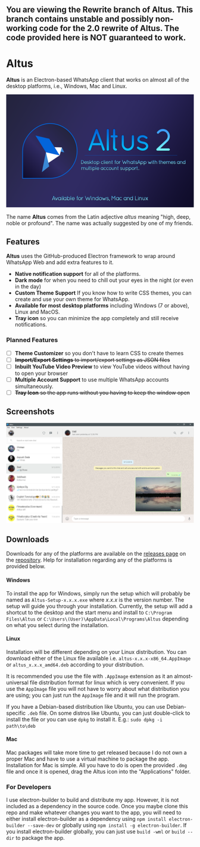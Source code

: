 ## You are viewing the Rewrite branch of Altus. This branch contains unstable and possibly non-working code for the 2.0 rewrite of Altus. The code provided here is NOT guaranteed to work.

# Altus

**Altus** is an Electron-based WhatsApp client that works on almost all of the desktop platforms, i.e., Windows, Mac and Linux.

![Altus Banner](/img/altus-banner.png)

The name **Altus** comes from the Latin adjective _altus_ meaning "high, deep, noble or profound". The name was actually suggested by one of my friends.

## Features

**Altus** uses the GitHub-produced Electron framework to wrap around WhatsApp Web and add extra features to it.

- **Native notification support** for all of the platforms.
- **Dark mode** for when you need to chill out your eyes in the night (or even in the day)
- **Custom Theme Support** If you know how to write CSS themes, you can create and use your own theme for WhatsApp.
- **Available for most desktop platforms** including Windows (7 or above), Linux and MacOS.
- **Tray icon** so you can minimize the app completely and still receive notifications.

### Planned Features

- [ ] **Theme Customizer** so you don't have to learn CSS to create themes
- [ ] ~~**Import/Export Settings** to import/export settings as JSON files~~
- [ ] **Inbuilt YouTube Video Preview** to view YouTube videos without having to open your browser
- [ ] **Multiple Account Support** to use multiple WhatsApp accounts simultaneously.
- [ ] ~~**Tray Icon** so the app runs without you having to keep the window open~~

## Screenshots

![Altus](/img/altus.png)

## Downloads

Downloads for any of the platforms are available on the [releases page](https://github.com/ShadyThGod/altus/releases/) on the [repository](https://github.com/ShadyThGod/altus). Help for installation regarding any of the platforms is provided below.

#### Windows

To install the app for Windows, simply run the setup which will probably be named as `Altus-Setup-x.x.x.exe` where _x.x.x_ is the version number. The setup will guide you through your installation. Currently, the setup will add a shortcut to the desktop and the start menu and install to `C:\Program Files\Altus` or `C:\Users\(User)\AppData\Local\Programs\Altus` depending on what you select during the installation.

#### Linux

Installation will be different depending on your Linux distribution. You can download either of the Linux file available i.e. `altus-x.x.x-x86_64.AppImage` or `altus_x.x.x_amd64.deb` according to your distribution.

It is recommended you use the file with `.AppImage` extension as it an almost-universal file distribution format for linux which is very convenient. If you use the `AppImage` file you will not have to worry about what distribution you are using; you can just run the `AppImage` file and it will run the program.

If you have a Debian-based distribution like Ubuntu, you can use Debian-specific `.deb` file. On some distros like Ubuntu, you can just double-click to install the file or you can use `dpkg` to install it. E.g.: `sudo dpkg -i path\to\deb`

#### Mac

Mac packages will take more time to get released because I do not own a proper Mac and have to use a virtual machine to package the app. Installation for Mac is simple. All you have to do is open the provided `.dmg` file and once it is opened, drag the Altus icon into the "Applications" folder.

### For Developers

I use electron-builder to build and distribute my app. However, it is not included as a dependency in the source code. Once you maybe clone this repo and make whatever changes you want to the app, you will need to either install electron-builder as a dependency using `npm install electron-builder --save-dev` or globally using `npm install -g electron-builder`. If you install electron-builder globally, you can just use `build -wml` or `build --dir` to package the app.
